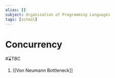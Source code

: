 ```yaml
---
alias: []
subject: Organization of Programming Languages
tags: [school]
---
```

# Concurrency
#⌛TBC 
1. [[Von Neumann Bottleneck]]